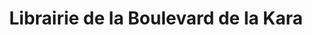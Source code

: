 ---
title: "Librairie de la Boulevard de la Kara"
url: /lome/librairie-de-la-boulevard-de-la-kara/
shop: Bücher
---